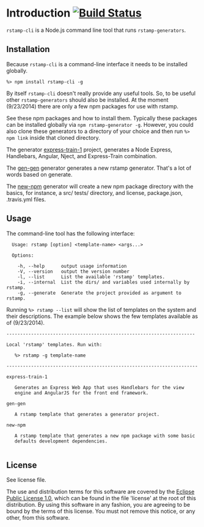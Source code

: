 # Introduction [![Build Status](https://travis-ci.org/lcaballero/rstamp-cli.svg?branch=master)](https://travis-ci.org/)

`rstamp-cli` is a Node.js command line tool that runs `rstamp-generators`.


## Installation

Because `rstamp-cli` is a command-line interface it needs to be installed globally.

`%> npm install rstamp-cli -g`

By itself `rstamp-cli` doesn't really provide any useful tools.  So, to be useful
other `rstamp-generators` should also be installed.  At the moment (9/23/2014)
there are only a few npm packages for use with rstamp.

See these npm packages and how to install them.  Typically these packages can be
installed globally via `npm rstamp-generator -g`.  However, you could also
clone these generators to a directory of your choice and then run
`%> npm link` inside that cloned directory.

The generator [express-train-1][express-train-1] project,
generates a Node Express, Handlebars, Angular, Nject, and Express-Train combination.

The [gen-gen][gen-gen] generator generates a new rstamp generator.  That's a lot of
words based on generate.

The [new-npm][new-npm] generator will create a new npm package directory with the basics,
for instance, a src/ tests/ directory, and license, package.json, .travis.yml files.


## Usage

The command-line tool has the following interface:

```
  Usage: rstamp [option] <template-name> <args...>

  Options:

    -h, --help      output usage information
    -V, --version   output the version number
    -l, --list      List the available 'rstamp' templates.
    -i, --internal  List the dirs/ and variables used internally by rstamp.
    -g, --generate  Generate the project provided as argument to rstamp.

```

Running `%> rstamp --list` will show the list of templates on the system and their
descriptions.  The example below shows the few templates available as of (9/23/2014).


```
---------------------------------------------------------------------

Local 'rstamp' templates. Run with:

   %> rstamp -g template-name

----------------------------------------------------------------------

express-train-1

   Generates an Express Web App that uses Handlebars for the view
   engine and AngularJS for the front end framework.

gen-gen

   A rstamp template that generates a generator project.

new-npm

   A rstamp template that generates a new npm package with some basic
   defaults development dependencies.


```


## License

See license file.

The use and distribution terms for this software are covered by the
[Eclipse Public License 1.0][EPL-1], which can be found in the file 'license' at the
root of this distribution. By using this software in any fashion, you are
agreeing to be bound by the terms of this license. You must not remove this
notice, or any other, from this software.


[EPL-1]: http://opensource.org/licenses/eclipse-1.0.txt
[express-train-1]: https://github.com/lcaballero/rstamp-express-train-1
[gen-gen]: https://github.com/lcaballero/gen-gen
[new-npm]: https://github.com/lcaballero/new-npm
